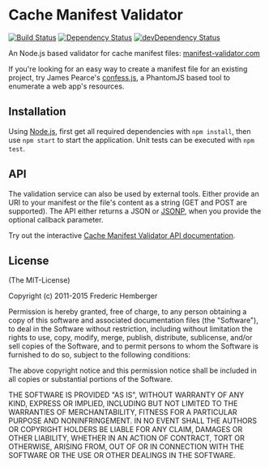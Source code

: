 # Cache Manifest Validator
[![Build Status][travis-image]][travis-url] [![Dependency Status][david-image]][david-url] [![devDependency Status][david-dev-image]][david-dev-url]

An Node.js based validator for cache manifest files: [manifest-validator.com](http://manifest-validator.com)

If you're looking for an easy way to create a manifest file for an existing project, try James Pearce's [confess.js](https://github.com/jamesgpearce/confess), a PhantomJS based tool to enumerate a web app's resources.


## Installation

Using [Node.js](http://nodejs.org/), first get all required dependencies with `npm install`, then use `npm start` to start the application. Unit tests can be executed with `npm test`.


## API

The validation service can also be used by external tools. Either provide an URI to your manifest or the file's content as a string (GET and POST are supported). The API either returns a JSON or [JSONP](http://en.wikipedia.org/wiki/JSON#JSONP), when you provide the optional callback parameter.

Try out the interactive [Cache Manifest Validator API documentation](http://manifest-validator.com/documentation).


## License

(The MIT-License)

Copyright (c) 2011-2015 Frederic Hemberger

Permission is hereby granted, free of charge, to any person obtaining a copy
of this software and associated documentation files (the "Software"), to deal
in the Software without restriction, including without limitation the rights
to use, copy, modify, merge, publish, distribute, sublicense, and/or sell
copies of the Software, and to permit persons to whom the Software is
furnished to do so, subject to the following conditions:

The above copyright notice and this permission notice shall be included in
all copies or substantial portions of the Software.

THE SOFTWARE IS PROVIDED "AS IS", WITHOUT WARRANTY OF ANY KIND, EXPRESS OR
IMPLIED, INCLUDING BUT NOT LIMITED TO THE WARRANTIES OF MERCHANTABILITY,
FITNESS FOR A PARTICULAR PURPOSE AND NONINFRINGEMENT. IN NO EVENT SHALL THE
AUTHORS OR COPYRIGHT HOLDERS BE LIABLE FOR ANY CLAIM, DAMAGES OR OTHER
LIABILITY, WHETHER IN AN ACTION OF CONTRACT, TORT OR OTHERWISE, ARISING FROM,
OUT OF OR IN CONNECTION WITH THE SOFTWARE OR THE USE OR OTHER DEALINGS IN
THE SOFTWARE.

[travis-image]: http://img.shields.io/travis/fhemberger/manifest-validator.svg
[travis-url]: https://travis-ci.org/fhemberger/manifest-validator
[david-image]: http://img.shields.io/david/fhemberger/manifest-validator.svg
[david-url]: https://david-dm.org/fhemberger/manifest-validator
[david-dev-image]: http://img.shields.io/david/dev/fhemberger/manifest-validator.svg
[david-dev-url]: https://david-dm.org/fhemberger/manifest-validator#info=devDependencies

